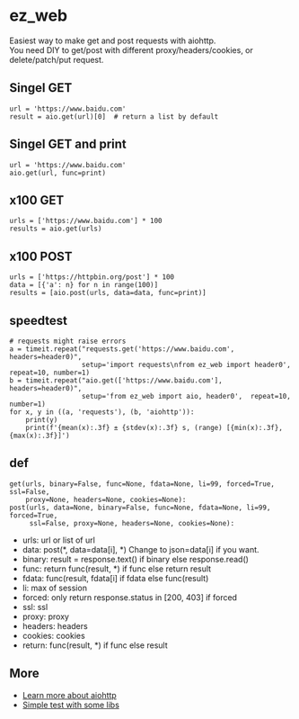 # ez_web
Easiest way to make get and post requests with aiohttp.  
You need DIY to get/post with different proxy/headers/cookies, or delete/patch/put request.  
## Singel GET
    url = 'https://www.baidu.com'
    result = aio.get(url)[0]  # return a list by default
## Singel GET and print
    url = 'https://www.baidu.com'
    aio.get(url, func=print)
## x100 GET
    urls = ['https://www.baidu.com'] * 100
    results = aio.get(urls)
## x100 POST
    urls = ['https://httpbin.org/post'] * 100
    data = [{'a': n} for n in range(100)]
    results = [aio.post(urls, data=data, func=print)]
## speedtest
    # requests might raise errors
    a = timeit.repeat("requests.get('https://www.baidu.com', headers=header0)",
                      setup='import requests\nfrom ez_web import header0', repeat=10, number=1)
    b = timeit.repeat("aio.get(['https://www.baidu.com'], headers=header0)",
                      setup='from ez_web import aio, header0',  repeat=10, number=1)
    for x, y in ((a, 'requests'), (b, 'aiohttp')):
        print(y)
        print(f'{mean(x):.3f} ± {stdev(x):.3f} s, (range) [{min(x):.3f}, {max(x):.3f}]')
## def
    get(urls, binary=False, func=None, fdata=None, li=99, forced=True, ssl=False, 
        proxy=None, headers=None, cookies=None):
    post(urls, data=None, binary=False, func=None, fdata=None, li=99, forced=True,
         ssl=False, proxy=None, headers=None, cookies=None):
* urls: url or list of url
* data: post(*, data=data[i], *) Change to json=data[i] if you want.
* binary: result = response.text() if binary else response.read()
* func: return func(result, *) if func else return result
* fdata: func(result, fdata[i] if fdata else func(result)
* li: max of session
* forced: only return response.status in [200, 403] if forced
* ssl: ssl
* proxy: proxy
* headers: headers
* cookies: cookies
* return: func(result, *) if func else result
## More
* [Learn more about aiohttp](https://docs.aiohttp.org)
* [Simple test with some libs](https://github.com/wangyi041228/http_libs_test)